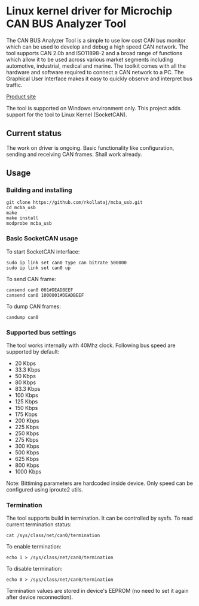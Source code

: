 # Linux kernel driver for Microchip CAN BUS Analyzer Tool

The CAN BUS Analyzer Tool is a simple to use low cost CAN bus monitor which can be used to develop and debug a high speed CAN network. The tool supports CAN 2.0b and ISO11898-2 and a broad range of functions which allow it to be used across various market segments including automotive, industrial, medical and marine. The toolkit comes with all the hardware and software required to connect a CAN network to a PC. The Graphical User Interface makes it easy to quickly observe and interpret bus traffic.

[Product site](http://www.microchip.com/Developmenttools/ProductDetails.aspx?PartNO=APGDT002)

The tool is supported on Windows environment only. This project adds support for the tool to Linux Kernel (SocketCAN). 

## Current status
The work on driver is ongoing. Basic functionality like configuration, sending and receiving CAN frames. Shall work already.

## Usage
### Building and installing
```
git clone https://github.com/rkollataj/mcba_usb.git
cd mcba_usb
make
make install
modprobe mcba_usb
```
### Basic SocketCAN usage
To start SocketCAN interface:
```
sudo ip link set can0 type can bitrate 500000
sudo ip link set can0 up
```
To send CAN frame:
```
cansend can0 001#DEADBEEF
cansend can0 1000001#DEADBEEF
```
To dump CAN frames:
```
candump can0
```

### Supported bus settings
The tool works internally with 40Mhz clock. Following bus speed are supported by default:
* 20 Kbps
* 33.3 Kbps
* 50 Kbps
* 80 Kbps
* 83.3 Kbps
* 100 Kbps
* 125 Kbps
* 150 Kbps
* 175 Kbps
* 200 Kbps
* 225 Kbps
* 250 Kbps
* 275 Kbps
* 300 Kbps
* 500 Kbps
* 625 Kbps
* 800 Kbps
* 1000 Kbps

Note: Bittiming parameters are hardcoded inside device. Only speed can be configured using iproute2 utils.

### Termination
The tool supports build in termination. It can be controlled by sysfs. To read current termination status:
```
cat /sys/class/net/can0/termination
```
To enable termination:
```
echo 1 > /sys/class/net/can0/termination
```
To disable termination:
```
echo 0 > /sys/class/net/can0/termination
```
Termination values are stored in device's EEPROM (no need to set it again after device reconnection).
